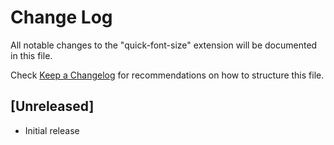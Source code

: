 # Change Log

All notable changes to the "quick-font-size" extension will be documented in this file.

Check [Keep a Changelog](http://keepachangelog.com/) for recommendations on how to structure this file.

## [Unreleased]

- Initial release